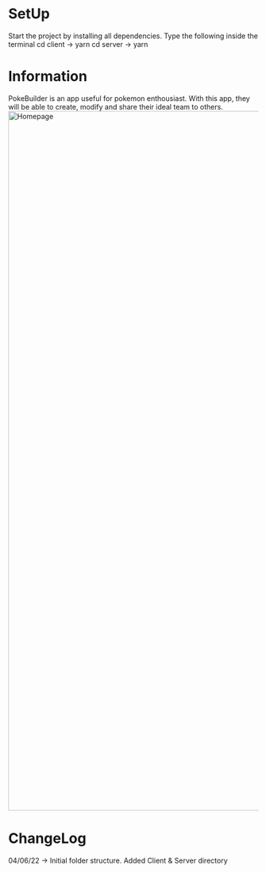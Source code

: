 # SetUp

Start the project by installing all dependencies. Type the following inside the terminal
cd client -> yarn
cd server -> yarn

# Information

PokeBuilder is an app useful for pokemon enthousiast. With this app, they will be able to create, modify and share their ideal team to others.
<img width="1409" alt="Homepage" src="https://user-images.githubusercontent.com/89917308/165580823-1cc519bb-91d2-4515-bd05-b68a17589ff6.PNG">


# ChangeLog

04/06/22 -> Initial folder structure. Added Client & Server directory
